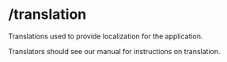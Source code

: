 # /translation

Translations used to provide localization for the application.

Translators should see our manual for instructions on translation.
